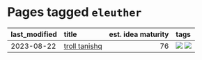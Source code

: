 # Pages tagged `eleuther`

|last_modified|title|est. idea maturity|tags
|:---|:---|---:|:---|
|2023-08-22|[troll tanishq](../troll_tanishq.md)|76|[![](https://img.shields.io/badge/tag-eleuther-3a9a4f)](../tags/eleuther.md) [![](https://img.shields.io/badge/tag-trash-d9f12f)](../tags/trash.md)|
